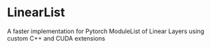 # LinearList
 A faster implementation for Pytorch ModuleList of Linear Layers using custom C++ and CUDA extensions
